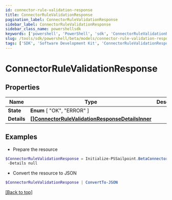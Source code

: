 ```yaml
---
id: connector-rule-validation-response
title: ConnectorRuleValidationResponse
pagination_label: ConnectorRuleValidationResponse
sidebar_label: ConnectorRuleValidationResponse
sidebar_class_name: powershellsdk
keywords: ['powershell', 'PowerShell', 'sdk', 'ConnectorRuleValidationResponse'] 
slug: /tools/sdk/powershell/beta/models/connector-rule-validation-response
tags: ['SDK', 'Software Development Kit', 'ConnectorRuleValidationResponse']
---
```



# ConnectorRuleValidationResponse

## Properties

Name | Type | Description | Notes
------------ | ------------- | ------------- | -------------
**State** |   **Enum** [  "OK",    "ERROR" ] |  | [required]
**Details** |  [**[]ConnectorRuleValidationResponseDetailsInner**](connector-rule-validation-response-details-inner) |  | [required]

## Examples

- Prepare the resource
```powershell
$ConnectorRuleValidationResponse = Initialize-PSSailpoint.BetaConnectorRuleValidationResponse  -State ERROR `
 -Details null
```

- Convert the resource to JSON
```powershell
$ConnectorRuleValidationResponse | ConvertTo-JSON
```


[[Back to top]](#) 

